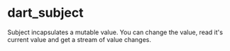 # dart_subject
Subject incapsulates a mutable value. You can change the value, read it's current value and get a stream of value changes.
